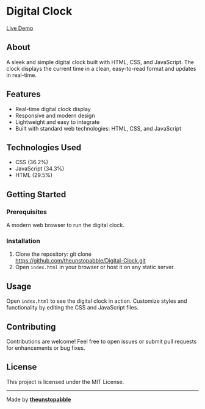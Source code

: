 # Digital Clock

[Live Demo](https://theunstopabble-digital-clock.netlify.app/)

## About

A sleek and simple digital clock built with HTML, CSS, and JavaScript. The clock displays the current time in a clean, easy-to-read format and updates in real-time.

## Features

- Real-time digital clock display
- Responsive and modern design
- Lightweight and easy to integrate
- Built with standard web technologies: HTML, CSS, and JavaScript

## Technologies Used

- CSS (36.2%)
- JavaScript (34.3%)
- HTML (29.5%)

## Getting Started

### Prerequisites

A modern web browser to run the digital clock.

### Installation

1. Clone the repository:
git clone https://github.com/theunstopabble/Digital-Clock.git
2. Open `index.html` in your browser or host it on any static server.

## Usage

Open `index.html` to see the digital clock in action. Customize styles and functionality by editing the CSS and JavaScript files.

## Contributing

Contributions are welcome! Feel free to open issues or submit pull requests for enhancements or bug fixes.

## License

This project is licensed under the MIT License.

---

Made by [**theunstopabble**](https://github.com/theunstopabble)
